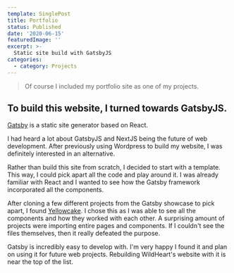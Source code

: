 ```yaml
---
template: SinglePost
title: Portfolio
status: Published
date: '2020-06-15'
featuredImage: ''
excerpt: >-
  Static site build with GatsbyJS
categories:
  - category: Projects
---
```

>Of course I included my portfolio site as one of my projects. 

## To build this website, I turned towards GatsbyJS.

[Gatsby](https://www.gatsbyjs.org/) is a static site generator based on React. 

I had heard a lot about GatsbyJS and NextJS being the future of web development. After previously using Wordpress to build my website, I was definitely interested in an alternative.

Rather than build this site from scratch, I decided to start with a template. This way, I could pick apart all the code and play around it. I was already familiar with React and I wanted to see how the Gatsby framework incorporated all the components. 

After cloning a few different projects from the Gatsby showcase to pick apart, I found [Yellowcake](https://github.com/thriveweb/yellowcake). I chose this as I was able to see all the components and how they worked with each other. A surprising amount of projects were importing entire pages and components. If I couldn't see the files themselves, then it really defeated the purpose.

Gatsby is incredibly easy to develop with. I'm very happy I found it and plan on using it for future web projects. Rebuilding WildHeart's website with it is near the top of the list.